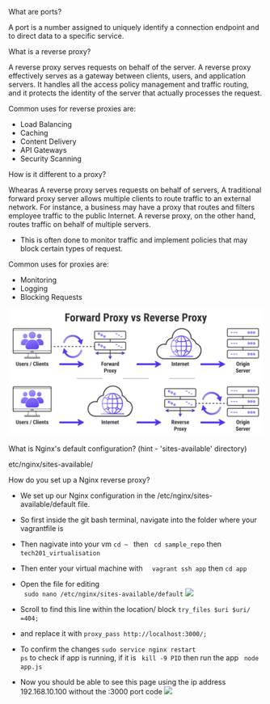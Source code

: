 What are ports?  

A port is  a number assigned to uniquely identify a connection endpoint and to direct data to a specific service.  

What is a reverse proxy?   

A reverse proxy serves requests on behalf of the server.
A reverse proxy effectively serves as a gateway between clients, users, and application servers. It handles all the access policy management and traffic routing, and it protects the identity of the server that actually processes the request.

Common uses for reverse proxies are:
- Load Balancing
- Caching
- Content Delivery
- API Gateways
- Security Scanning



How is it different to a proxy?

Whearas A reverse proxy serves requests on behalf of servers, A traditional forward proxy server allows multiple clients to route traffic to an external network. For instance, a business may have a proxy that routes and filters employee traffic to the public Internet. A reverse proxy, on the other hand, routes traffic on behalf of multiple servers.

- This is often done to monitor traffic and implement policies that may block certain types of request. 

Common uses for proxies are:
- Monitoring
- Logging
- Blocking Requests

<img src="Proxies.png">

 
What is Nginx's default configuration? (hint - 'sites-available' directory)

etc/nginx/sites-available/

How do you set up a Nginx reverse proxy?
- We set up our Nginx configuration in the /etc/nginx/sites-available/default file.
- So first inside the git bash terminal, navigate into the folder where your vagrantfile is 
- Then nagivate into your vm 
```cd ~ ```  then  ```  cd sample_repo ```  then ```  tech201_virtualisation```
- Then enter your virtual machine with ```  vagrant ssh app``` then ```cd app```
- Open the file for editing  
``` sudo nano /etc/nginx/sites-available/default```
![](sites_available.png)  

- Scroll to find this line within the location/ block 
```try_files $uri $uri/ =404;```
- and replace it with 
```proxy_pass http://localhost:3000/;```
- To confirm the changes
```sudo service nginx restart```  
```ps```   to check if app is running, if it is 
``` kill -9 PID```  then run the app
``` node app.js```
- Now you should be able to see this page using the ip address 192.168.10.100 without the :3000 port code
![](reverse_proxy.png)